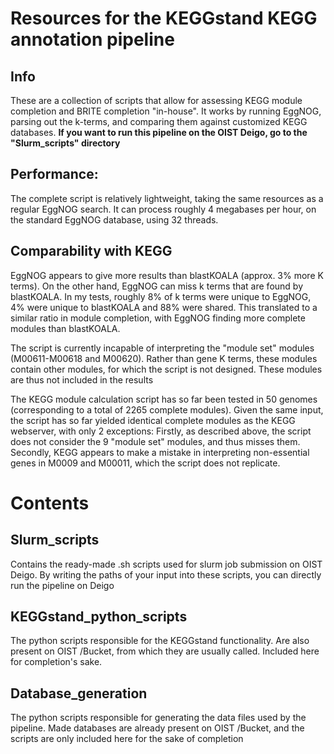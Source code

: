 # Resources for the KEGGstand KEGG annotation pipeline
## Info
These are a collection of scripts that allow for assessing KEGG module completion and BRITE completion "in-house". It works by running EggNOG, parsing out the k-terms, and comparing them against customized KEGG databases. 
**If you want to run this pipeline on the OIST Deigo, go to the "Slurm_scripts" directory**
## Performance: 
The complete script is relatively lightweight, taking the same resources as a regular EggNOG search. It can process roughly 4 megabases per hour, on the standard EggNOG database, using 32 threads.

## Comparability with KEGG
EggNOG appears to give more results than blastKOALA (approx. 3% more K terms). On the other hand, EggNOG can miss k terms that are found by blastKOALA. In my tests, 
roughly 8% of k terms were unique to EggNOG, 4% were unique to blastKOALA and 88% were shared. This translated to a similar ratio in module completion, with EggNOG finding more complete modules than blastKOALA. 

The script is currently incapable of interpreting the "module set" modules (M00611-M00618 and M00620). Rather than gene K terms, these modules contain other modules, for which the script is not designed. These modules are thus not included in the results  

The KEGG module calculation script has so far been tested in 50 genomes (corresponding to a total of 2265 complete modules). Given the same input, the script has so far yielded identical complete modules as the KEGG webserver, with only 2 exceptions: Firstly, as described above, the script does not consider the 9 "module set" modules, and thus misses them. Secondly, KEGG appears to make a mistake in interpreting non-essential genes in M0009 and M00011, which the script does not replicate. 

# Contents
## Slurm_scripts
Contains the ready-made .sh scripts used for slurm job submission on OIST Deigo. By writing the paths of your input into these scripts, you can directly run the pipeline on Deigo

## KEGGstand_python_scripts
The python scripts responsible for the KEGGstand functionality. Are also present on OIST /Bucket, from which they are usually called. Included here for completion's sake.

## Database_generation
The python scripts responsible for generating the data files used by the pipeline. Made databases are already present on OIST /Bucket, and the scripts are only included here for the sake of completion
